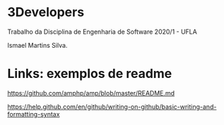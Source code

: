 # 3Developers
Trabalho da Disciplina de Engenharia de Software 2020/1 - UFLA

Ismael Martins Silva.


# Links: exemplos de readme
https://github.com/amphp/amp/blob/master/README.md

https://help.github.com/en/github/writing-on-github/basic-writing-and-formatting-syntax
